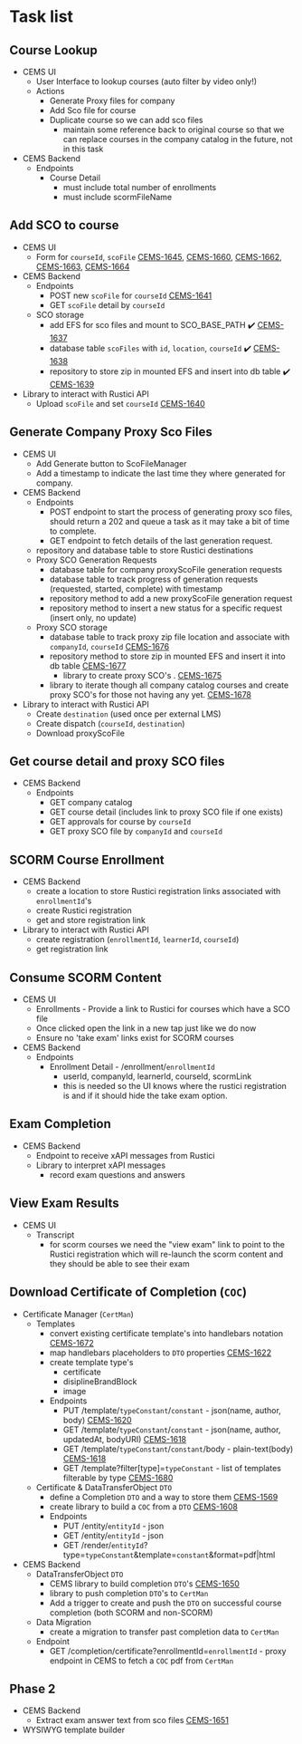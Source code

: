 # Task list

## Course Lookup
- CEMS UI
  - User Interface to lookup courses (auto filter by video only!)
  - Actions
    - Generate Proxy files for company
    - Add Sco file for course
    - Duplicate course so we can add sco files
      - maintain some reference back to original course so that we can replace courses in the company catalog in the future, not in this task
- CEMS Backend
  - Endpoints
    - Course Detail
      - must include total number of enrollments
      - must include scormFileName

## Add SCO to course
- CEMS UI
  - Form for `courseId`, `scoFile` [CEMS-1645], [CEMS-1660], [CEMS-1662], [CEMS-1663], [CEMS-1664]
- CEMS Backend
  - Endpoints
    - POST new `scoFile` for `courseId` [CEMS-1641]
    - GET `scoFile` detail by `courseId`
  - SCO storage
    - add EFS for sco files and mount to SCO_BASE_PATH ✔️ [CEMS-1637]
    - database table `scoFiles` with `id`, `location`, `courseId` ✔️ [CEMS-1638]
    - repository to store zip in mounted EFS and insert into db table ✔️ [CEMS-1639]
- Library to interact with Rustici API
  - Upload `scoFile` and set `courseId` [CEMS-1640]

## Generate Company Proxy Sco Files
- CEMS UI
  - Add Generate button to ScoFileManager
  - Add a timestamp to indicate the last time they where generated for company.
- CEMS Backend
  - Endpoints
    - POST endpoint to start the process of generating proxy sco files, should return a 202 and queue a task as it may take a bit of time to complete.
    - GET endpoint to fetch details of the last generation request.
  - repository and database table to store Rustici destinations
  - Proxy SCO Generation Requests
    - database table for company proxyScoFile generation requests
    - database table to track progress of generation requests (requested, started, complete) with timestamp
    - repository method to add a new proxyScoFile generation request
    - repository method to insert a new status for a specific request (insert only, no update)
  - Proxy SCO storage
    - database table to track proxy zip file location and associate with `companyId`, `courseId` [CEMS-1676]
    - repository method to store zip in mounted EFS and insert it into db table [CEMS-1677]
        - library to create proxy SCO's . [CEMS-1675]
    - library to iterate though all company catalog courses and create proxy SCO's for those not having any yet. [CEMS-1678]
- Library to interact with Rustici API
  - Create `destination` (used once per external LMS)
  - Create dispatch (`courseId`, `destination`)
  - Download proxyScoFile

## Get course detail and proxy SCO files
- CEMS Backend
  - Endpoints
    - GET company catalog
    - GET course detail (includes link to proxy SCO file if one exists)
    - GET approvals for course by `courseId`
    - GET proxy SCO file by `companyId` and `courseId`

## SCORM Course Enrollment
- CEMS Backend
  - create a location to store Rustici registration links associated with `enrollmentId`'s
  - create Rustici registration
  - get and store registration link
- Library to interact with Rustici API
  - create registration (`enrollmentId`, `learnerId`, `courseId`)
  - get registration link

## Consume SCORM Content
- CEMS UI
  - Enrollments - Provide a link to Rustici for courses which have a SCO file
  - Once clicked open the link in a new tap just like we do now
  - Ensure no 'take exam' links exist for SCORM courses
- CEMS Backend
  - Endpoints
    - Enrollment Detail - /enrollment/`enrollmentId`
      - userId, companyId, learnerId, courseId, scormLink
      - this is needed so the UI knows where the rustici registration is and if it should hide the take exam option.

## Exam Completion
- CEMS Backend
  - Endpoint to receive xAPI messages from Rustici
  - Library to interpret xAPI messages
    - record exam questions and answers

## View Exam Results
- CEMS UI
  - Transcript
    - for scorm courses we need the "view exam" link to point to the Rustici registration which will re-launch the scorm content and they should be able to see their exam

## Download Certificate of Completion (`COC`)
- Certificate Manager (`CertMan`)
  - Templates
    - convert existing certificate template's into handlebars notation [CEMS-1672]
    - map handlebars placeholders to `DTO` properties [CEMS-1622]
    - create template type's
      - certificate
      - disiplineBrandBlock
      - image
    - Endpoints
      - PUT /template/`typeConstant`/`constant` - json(name, author, body) [CEMS-1620]
      - GET /template/`typeConstant`/`constant` - json(name, author, updatedAt, bodyURI) [CEMS-1618]
      - GET /template/`typeConstant`/`constant`/body - plain-text(body) [CEMS-1618]
      - GET /template?filter[type]=`typeConstant` - list of templates filterable by type [CEMS-1680]
  - Certificate & DataTransferObject `DTO`
    - define a Completion `DTO` and a way to store them [CEMS-1569]
    - create library to build a `COC` from a `DTO` [CEMS-1608]
    - Endpoints
      - PUT /entity/`entityId` - json
      - GET /entity/`entityId` - json
      - GET /render/`entityId`?type=`typeConstant`&template=`constant`&format=pdf|html
- CEMS Backend
  - DataTransferObject `DTO`
    - CEMS library to build completion `DTO`'s [CEMS-1650]
    - library to push completion `DTO`'s to `CertMan`
    - Add a trigger to create and push the `DTO` on successful course completion (both SCORM and non-SCORM)
  - Data Migration
    - create a migration to transfer past completion data to `CertMan`
  - Endpoint
    - GET /completion/certificate?enrollmentId=`enrollmentId` - proxy endpoint in CEMS to fetch a `COC` pdf from `CertMan`

## Phase 2
- CEMS Backend
  - Extract exam answer text from sco files [CEMS-1651]
- WYSIWYG template builder

[CEMS-1569]: https://homeceu.atlassian.net/browse/CEMS-1569
[CEMS-1608]: https://homeceu.atlassian.net/browse/CEMS-1608
[CEMS-1618]: https://homeceu.atlassian.net/browse/CEMS-1618
[CEMS-1620]: https://homeceu.atlassian.net/browse/CEMS-1620
[CEMS-1622]: https://homeceu.atlassian.net/browse/CEMS-1622
[CEMS-1637]: https://homeceu.atlassian.net/browse/CEMS-1637
[CEMS-1638]: https://homeceu.atlassian.net/browse/CEMS-1638
[CEMS-1639]: https://homeceu.atlassian.net/browse/CEMS-1639
[CEMS-1640]: https://homeceu.atlassian.net/browse/CEMS-1640
[CEMS-1641]: https://homeceu.atlassian.net/browse/CEMS-1641
[CEMS-1645]: https://homeceu.atlassian.net/browse/CEMS-1645
[CEMS-1650]: https://homeceu.atlassian.net/browse/CEMS-1650
[CEMS-1651]: https://homeceu.atlassian.net/browse/CEMS-1651
[CEMS-1660]: https://homeceu.atlassian.net/browse/CEMS-1660
[CEMS-1662]: https://homeceu.atlassian.net/browse/CEMS-1662
[CEMS-1663]: https://homeceu.atlassian.net/browse/CEMS-1663
[CEMS-1664]: https://homeceu.atlassian.net/browse/CEMS-1664
[CEMS-1672]: https://homeceu.atlassian.net/browse/CEMS-1672
[CEMS-1675]: https://homeceu.atlassian.net/browse/CEMS-1675
[CEMS-1676]: https://homeceu.atlassian.net/browse/CEMS-1676
[CEMS-1677]: https://homeceu.atlassian.net/browse/CEMS-1677
[CEMS-1678]: https://homeceu.atlassian.net/browse/CEMS-1678
[CEMS-1680]: https://homeceu.atlassian.net/browse/CEMS-1680
